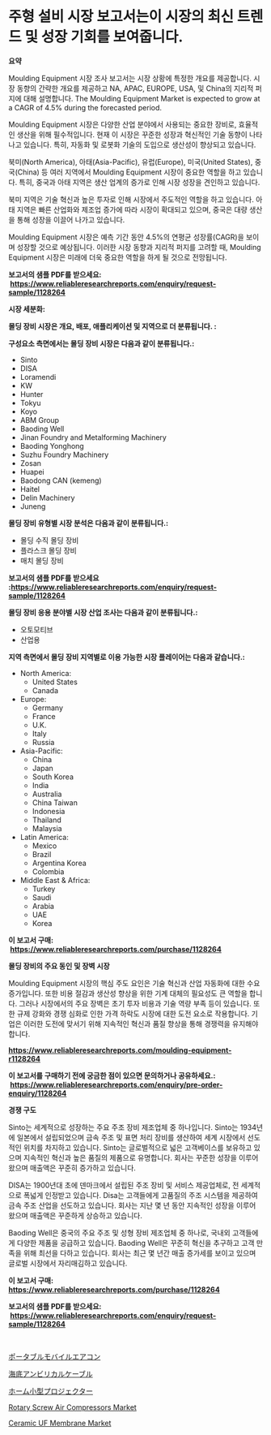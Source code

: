 <p><h1>주형 설비 시장 보고서는이 시장의 최신 트렌드 및 성장 기회를 보여줍니다.</h1></p><p><strong>요약</strong></p>
<p><p>Moulding Equipment 시장 조사 보고서는 시장 상황에 특정한 개요를 제공합니다. 시장 동향의 간략한 개요를 제공하고 NA, APAC, EUROPE, USA, 및 China의 지리적 퍼지에 대해 설명합니다.  The Moulding Equipment Market is expected to grow at a CAGR of 4.5% during the forecasted period.</p><p>Moulding Equipment 시장은 다양한 산업 분야에서 사용되는 중요한 장비로, 효율적인 생산을 위해 필수적입니다. 현재 이 시장은 꾸준한 성장과 혁신적인 기술 동향이 나타나고 있습니다. 특히, 자동화 및 로봇화 기술의 도입으로 생산성이 향상되고 있습니다.</p><p>북미(North America), 아태(Asia-Pacific), 유럽(Europe), 미국(United States), 중국(China) 등 여러 지역에서 Moulding Equipment 시장이 중요한 역할을 하고 있습니다. 특히, 중국과 아태 지역은 생산 업계의 증가로 인해 시장 성장을 견인하고 있습니다.</p><p>북미 지역은 기술 혁신과 높은 투자로 인해 시장에서 주도적인 역할을 하고 있습니다. 아태 지역은 빠른 산업화와 제조업 증가에 따라 시장이 확대되고 있으며, 중국은 대량 생산을 통해 성장을 이끌어 나가고 있습니다.</p><p>Moulding Equipment 시장은 예측 기간 동안 4.5%의 연평균 성장률(CAGR)을 보이며 성장할 것으로 예상됩니다. 이러한 시장 동향과 지리적 퍼지를 고려할 때, Moulding Equipment 시장은 미래에 더욱 중요한 역할을 하게 될 것으로 전망됩니다.</p></p>
<p><strong>보고서의 샘플 PDF를 받으세요: &nbsp;<a href="https://www.reliableresearchreports.com/enquiry/request-sample/1128264">https://www.reliableresearchreports.com/enquiry/request-sample/1128264</a></strong></p>
<p><strong>시장 세분화:</strong></p>
<p><strong> 몰딩 장비 시장은 개요, 배포, 애플리케이션 및 지역으로 더 분류됩니다. :</strong></p>
<p><strong>구성요소 측면에서는 몰딩 장비 시장은 다음과 같이 분류됩니다.:</strong></p>
<p><ul><li>Sinto</li><li>DISA</li><li>Loramendi</li><li>KW</li><li>Hunter</li><li>Tokyu</li><li>Koyo</li><li>ABM Group</li><li>Baoding Well</li><li>Jinan Foundry and Metalforming Machinery</li><li>Baoding Yonghong</li><li>Suzhu Foundry Machinery</li><li>Zosan</li><li>Huapei</li><li>Baodong CAN (kemeng)</li><li>Haitel</li><li>Delin Machinery</li><li>Juneng</li></ul></p>
<p><strong> 몰딩 장비 유형별 시장 분석은 다음과 같이 분류됩니다.:</strong></p>
<p><ul><li>몰딩 수직 몰딩 장비</li><li>플라스크 몰딩 장비</li><li>매치 몰딩 장비</li></ul></p>
<p><strong>보고서의 샘플 PDF를 받으세요 :<a href="https://www.reliableresearchreports.com/enquiry/request-sample/1128264">https://www.reliableresearchreports.com/enquiry/request-sample/1128264</a></strong></p>
<p><strong> 몰딩 장비 응용 분야별 시장 산업 조사는 다음과 같이 분류됩니다.:</strong></p>
<p><ul><li>오토모티브</li><li>산업용</li></ul></p>
<p><strong>지역 측면에서 몰딩 장비 지역별로 이용 가능한 시장 플레이어는 다음과 같습니다.:</strong></p>
<p><ul>
    <li>
        North America:
        <ul>
            <li>United States</li>
            <li>Canada</li>
        </ul>
    </li>
    <li>
        Europe:
        <ul>
            <li>Germany</li>
            <li>France</li>
            <li>U.K.</li>
            <li>Italy</li>
            <li>Russia</li>
        </ul>
    </li>
    <li>
        Asia-Pacific:
        <ul>
            <li>China</li>
            <li>Japan</li>
            <li>South Korea</li>
            <li>India</li>
            <li>Australia</li>
            <li>China Taiwan</li>
            <li>Indonesia</li>
            <li>Thailand</li>
            <li>Malaysia</li>
        </ul>
    </li>
    <li>
        Latin America:
        <ul>
            <li>Mexico</li>
            <li>Brazil</li>
            <li>Argentina Korea</li>
            <li>Colombia</li>
        </ul>
    </li>
    <li>
        Middle East & Africa:
        <ul>
            <li>Turkey</li>
            <li>Saudi</li>
            <li>Arabia</li>
            <li>UAE</li>
            <li>Korea</li>
        </ul>
    </li>
    </ul></p>
<p><strong>이 보고서 구매: &nbsp;<a href="https://www.reliableresearchreports.com/purchase/1128264">https://www.reliableresearchreports.com/purchase/1128264</a></strong></p>
<p><strong>몰딩 장비의 주요 동인 및 장벽 시장</strong></p>
<p><p>Moulding Equipment 시장의 핵심 주도 요인은 기술 혁신과 산업 자동화에 대한 수요 증가입니다. 또한 비용 절감과 생산성 향상을 위한 기계 대체의 필요성도 큰 역할을 합니다. 그러나 시장에서의 주요 장벽은 초기 투자 비용과 기술 역량 부족 등이 있습니다. 또한 규제 강화와 경쟁 심화로 인한 가격 하락도 시장에 대한 도전 요소로 작용합니다. 기업은 이러한 도전에 맞서기 위해 지속적인 혁신과 품질 향상을 통해 경쟁력을 유지해야 합니다.</p></p>
<p><strong><a href="https://www.reliableresearchreports.com/moulding-equipment-r1128264">https://www.reliableresearchreports.com/moulding-equipment-r1128264</a></strong></p>
<p><strong>이 보고서를 구매하기 전에 궁금한 점이 있으면 문의하거나 공유하세요.: &nbsp;<a href="https://www.reliableresearchreports.com/enquiry/pre-order-enquiry/1128264">https://www.reliableresearchreports.com/enquiry/pre-order-enquiry/1128264</a></strong></p>
<p><strong>경쟁 구도</strong></p>
<p><p>Sinto는 세계적으로 성장하는 주요 주조 장비 제조업체 중 하나입니다. Sinto는 1934년에 일본에서 설립되었으며 금속 주조 및 표면 처리 장비를 생산하여 세계 시장에서 선도적인 위치를 차지하고 있습니다. Sinto는 글로벌적으로 넓은 고객베이스를 보유하고 있으며 지속적인 혁신과 높은 품질의 제품으로 유명합니다. 회사는 꾸준한 성장을 이루어 왔으며 매출액은 꾸준히 증가하고 있습니다.</p><p>DISA는 1900년대 초에 덴마크에서 설립된 주조 장비 및 서비스 제공업체로, 전 세계적으로 폭넓게 인정받고 있습니다. Disa는 고객들에게 고품질의 주조 시스템을 제공하여 금속 주조 산업을 선도하고 있습니다. 회사는 지난 몇 년 동안 지속적인 성장을 이루어 왔으며 매출액은 꾸준하게 상승하고 있습니다.</p><p>Baoding Well은 중국의 주요 주조 및 성형 장비 제조업체 중 하나로, 국내외 고객들에게 다양한 제품을 공급하고 있습니다. Baoding Well은 꾸준히 혁신을 추구하고 고객 만족을 위해 최선을 다하고 있습니다. 회사는 최근 몇 년간 매출 증가세를 보이고 있으며 글로벌 시장에서 자리매김하고 있습니다.</p></p>
<p><strong>이 보고서 구매: &nbsp; <a href="https://www.reliableresearchreports.com/purchase/1128264">https://www.reliableresearchreports.com/purchase/1128264</a></strong></p>
<p><strong>보고서의 샘플 PDF를 받으세요: &nbsp;<a href="https://www.reliableresearchreports.com/enquiry/request-sample/1128264">https://www.reliableresearchreports.com/enquiry/request-sample/1128264</a></strong><strong></strong></p>
<p>&nbsp;</p>
<p><p><a href="https://github.com/gfggqjbfys368009/Market-Research-Report-List-1/blob/main/713684731564.md">ポータブルモバイルエアコン</a></p><p><a href="https://medium.com/@rexkhler2023/%E3%82%B5%E3%83%96%E3%82%B7%E3%83%BC%E3%82%A6%E3%83%A0%E3%83%96%E3%83%AA%E3%82%AB%E3%83%AB%E3%82%B1%E3%83%BC%E3%83%96%E3%83%AB%E3%81%AE%E5%B8%82%E5%A0%B4%E8%A6%8F%E6%A8%A1%E3%81%AF-%E3%82%B0%E3%83%AD%E3%83%BC%E3%83%90%E3%83%AB%E7%94%A3%E6%A5%AD%E3%81%AB%E3%81%8A%E3%81%91%E3%82%8B%E6%9C%80%E9%81%A9%E3%81%AA%E3%83%9E%E3%83%BC%E3%82%B1%E3%83%86%E3%82%A3%E3%83%B3%E3%82%B0%E3%83%81%E3%83%A3%E3%83%8D%E3%83%AB%E3%82%92%E7%A4%BA%E3%81%97%E3%81%A6%E3%81%84%E3%81%BE%E3%81%99-0c3ddcb7622c">海底アンビリカルケーブル</a></p><p><a href="https://github.com/qwpelcjko9242629/Market-Research-Report-List-1/blob/main/570254731563.md">ホーム小型プロジェクター</a></p><p><a href="https://github.com/khayangel/Market-Research-Report-List-3/blob/main/rotary-screw-air-compressors-market.md">Rotary Screw Air Compressors Market</a></p><p><a href="https://issuu.com/reportprime-2/docs/ceramic-uf-membrane-market-size-2030.pptx">Ceramic UF Membrane Market</a></p></p>